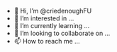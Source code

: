 - 👋 Hi, I’m @criedenoughFU
- 👀 I’m interested in ...
- 🌱 I’m currently learning ...
- 💞️ I’m looking to collaborate on ...
- 📫 How to reach me ...

<!---
criedenoughFU/criedenoughFU is a ✨ special ✨ repository because its `README.md` (this file) appears on your GitHub profile.
You can click the Preview link to take a look at your changes.
--->
